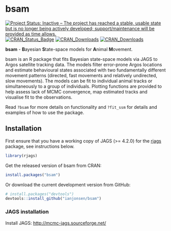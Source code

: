 # bsam

[![Project Status: Inactive – The project has reached a stable, usable state but is no longer being actively developed; support/maintenance will be provided as time allows.](http://www.repostatus.org/badges/latest/inactive.svg)](http://www.repostatus.org/#inactive)
[![CRAN_Status_Badge](http://www.r-pkg.org/badges/version/bsam)](https://cran.r-project.org/package=bsam)
[![CRAN_Downloads](http://cranlogs.r-pkg.org/badges/bsam)](http://www.r-pkg.org/pkg/bsam)
[![CRAN_Downloads](http://cranlogs.r-pkg.org/badges/grand-total/bsam)](http://r-pkg.org/pkg/bsam)

**bsam** - **B**ayesian **S**tate-space models for **A**nimal **M**ovement. 

bsam is an R package that fits Bayesian state-space models via JAGS to Argos satellite tracking data. The models filter error-prone Argos locations and estimate behavioural states associated with two fundamentally different movement patterns (directed, fast movements and relatively undirected, slow movements). The models can be fit to individual animal tracks or simultaneously to a group of individuals. Plotting functions are provided to help assess lack of MCMC convergence, map estimated tracks and visualise fit to the observations.

Read `?bsam` for more details on functionality and `?fit_ssm` for details and examples of how to use the package. 

## Installation

First ensure that you have a working copy of JAGS (>= 4.2.0) for the [rjags](https://cran.r-project.org/package=rjags) package, 
see instructions below. 

```R
library(rjags)
```


Get the released version of bsam from CRAN:

```R
install.packages("bsam")
```

Or download the current development version from GitHub:
```R
# install.packages("devtools")  
devtools::install_github("ianjonsen/bsam")
```

### JAGS installation

Install JAGS: http://mcmc-jags.sourceforge.net/

